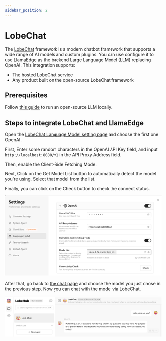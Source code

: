```yaml
---
sidebar_position: 2
---
```


# LobeChat

The [LobeChat](https://github.com/lobehub/lobe-chat) framework is a modern chatbot framework that supports a wide range of 
AI models and custom plugins.
You can use configure it to use LlamaEdge as the backend Large Language Model (LLM) replacing OpenAI. This integration supports:

* The hosted LobeChat service
* Any product built on the open-source LobeChat framework

## Prerequisites

Follow [this guide](intro) to run an open-source LLM locally.

## Steps to integrate LobeChat and LlamaEdge

Open the [LobeChat Language Model setting page](https://chat-preview.lobehub.com/settings/modal?agent=&session=inbox&tab=llm&topic=CIfo1UYZ) and choose the first one OpenAI.

First, Enter some random characters in the OpenAI API Key field, and input `http://localhost:8080/v1` in the API Proxy Address field.

Then, enable the Client-Side Fetching Mode. 

Next, Click on the Get Model List button to automatically detect the model you're using. Select that model from the list.

Finally, you can click on the Check button to check the connect status.

![](lobechat-llamaedge-01.png)

After that, go back to [the chat page](https://chat-preview.lobehub.com/chat?session=inbox&agent=) and choose the model you just chose in the previous step. Now you can chat with the model via LobeChat.

![](lobechat-llamaedge-02.png)

